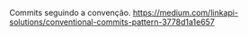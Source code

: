 
Commits seguindo a convenção.
https://medium.com/linkapi-solutions/conventional-commits-pattern-3778d1a1e657